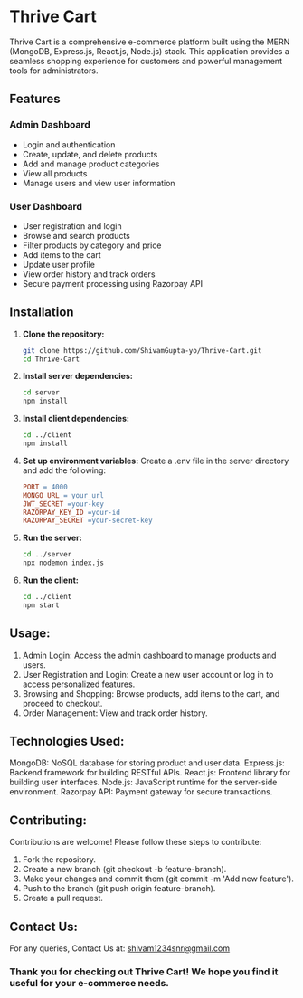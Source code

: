 # Thrive Cart

Thrive Cart is a comprehensive e-commerce platform built using the MERN (MongoDB, Express.js, React.js, Node.js) stack. This application provides a seamless shopping experience for customers and powerful management tools for administrators.

## Features

### Admin Dashboard
- Login and authentication
- Create, update, and delete products
- Add and manage product categories
- View all products
- Manage users and view user information

### User Dashboard
- User registration and login
- Browse and search products
- Filter products by category and price
- Add items to the cart
- Update user profile
- View order history and track orders
- Secure payment processing using Razorpay API

## Installation

1. **Clone the repository:**
   ```sh
   git clone https://github.com/ShivamGupta-yo/Thrive-Cart.git
   cd Thrive-Cart
2. **Install server dependencies:**
   ```sh
   cd server
   npm install
3. **Install client dependencies:**
   ```sh
   cd ../client
   npm install
4. **Set up environment variables:**
   Create a .env file in the server directory and add the following:
   ```makefile
   PORT = 4000
   MONGO_URL = your_url
   JWT_SECRET =your-key
   RAZORPAY_KEY_ID =your-id
   RAZORPAY_SECRET =your-secret-key
5. **Run the server:**
   ```sh
   cd ../server
   npx nodemon index.js
6. **Run the client:**
   ```sh
   cd ../client
   npm start

## Usage:
1. Admin Login: Access the admin dashboard to manage products and users.
2. User Registration and Login: Create a new user account or log in to access personalized features.
3. Browsing and Shopping: Browse products, add items to the cart, and proceed to checkout.
4. Order Management: View and track order history.

## Technologies Used: 
MongoDB: NoSQL database for storing product and user data.
Express.js: Backend framework for building RESTful APIs.
React.js: Frontend library for building user interfaces.
Node.js: JavaScript runtime for the server-side environment.
Razorpay API: Payment gateway for secure transactions.

## Contributing: 
Contributions are welcome! Please follow these steps to contribute:
1. Fork the repository.
2. Create a new branch (git checkout -b feature-branch).
3. Make your changes and commit them (git commit -m 'Add new feature').
4. Push to the branch (git push origin feature-branch).
5. Create a pull request.

## Contact Us:
For any queries, Contact Us at:
shivam1234snr@gmail.com

### Thank you for checking out Thrive Cart! We hope you find it useful for your e-commerce needs.

   












   
